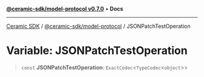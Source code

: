 [**@ceramic-sdk/model-protocol v0.7.0**](../README.md) • **Docs**

***

[Ceramic SDK](../../../README.md) / [@ceramic-sdk/model-protocol](../README.md) / JSONPatchTestOperation

# Variable: JSONPatchTestOperation

> `const` **JSONPatchTestOperation**: `ExactCodec`\<`TypeCodec`\<`object`\>\>
